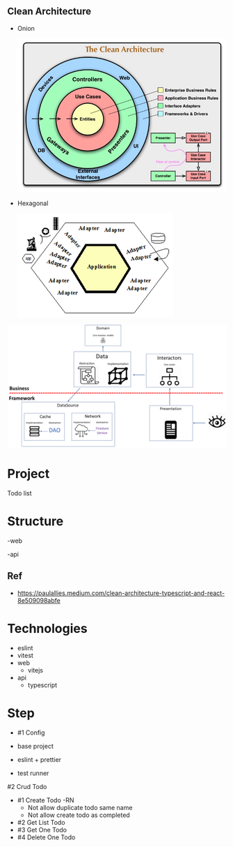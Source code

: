 ## Clean Architecture

- Onion

  ![image info](./DOCUMENTATION/img/clean.jpg)

- Hexagonal

  ![image info](./DOCUMENTATION/img/hexagonal.gif)

![image info](./DOCUMENTATION/img/img.png)

# Project

Todo list

# Structure

-web

-api

## Ref

- https://paulallies.medium.com/clean-architecture-typescript-and-react-8e509098abfe

# Technologies

- eslint
- vitest
- web
  - vitejs
- api
  - typescript

# Step

- #1 Config

- base project
- eslint + prettier
- test runner

#2 Crud Todo

- #1 Create Todo
  -RN
  - Not allow duplicate todo same name
  - Not allow create todo as completed
- #2 Get List Todo
- #3 Get One Todo
- #4 Delete One Todo
